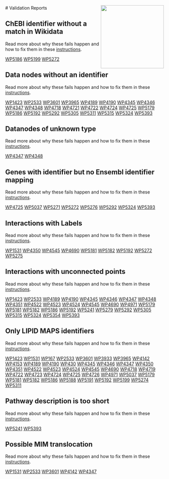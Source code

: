<img style="float: right; width: 200px" src="https://upload.wikimedia.org/wikipedia/commons/thumb/8/83/Wplogo_with_text_500.png/640px-Wplogo_with_text_500.png" />
# Validation Reports

## ChEBI identifier without a match in Wikidata


Read more about why these fails happen and how to fix them in these [instructions](https://www.wikipathways.org/WikiPathwaysCurator/WikidataTests/chebiWithoutMapping).

[WP5186](reports/WP5186#chebi-identifier-without-a-match-in-wikidata) [WP5199](reports/WP5199#chebi-identifier-without-a-match-in-wikidata) [WP5272](reports/WP5272#chebi-identifier-without-a-match-in-wikidata) 

## Data nodes without an identifier


Read more about why these fails happen and how to fix them in these [instructions](https://www.wikipathways.org/WikiPathwaysCurator/DataNodesTests/dataNodesWithoutIdentifier).

[WP1423](reports/WP1423#data-nodes-without-an-identifier) [WP2533](reports/WP2533#data-nodes-without-an-identifier) [WP3601](reports/WP3601#data-nodes-without-an-identifier) [WP3965](reports/WP3965#data-nodes-without-an-identifier) [WP4189](reports/WP4189#data-nodes-without-an-identifier) [WP4190](reports/WP4190#data-nodes-without-an-identifier) [WP4345](reports/WP4345#data-nodes-without-an-identifier) [WP4346](reports/WP4346#data-nodes-without-an-identifier) [WP4347](reports/WP4347#data-nodes-without-an-identifier) [WP4348](reports/WP4348#data-nodes-without-an-identifier) [WP4718](reports/WP4718#data-nodes-without-an-identifier) [WP4721](reports/WP4721#data-nodes-without-an-identifier) [WP4722](reports/WP4722#data-nodes-without-an-identifier) [WP4724](reports/WP4724#data-nodes-without-an-identifier) [WP4725](reports/WP4725#data-nodes-without-an-identifier) [WP5179](reports/WP5179#data-nodes-without-an-identifier) [WP5186](reports/WP5186#data-nodes-without-an-identifier) [WP5192](reports/WP5192#data-nodes-without-an-identifier) [WP5292](reports/WP5292#data-nodes-without-an-identifier) [WP5305](reports/WP5305#data-nodes-without-an-identifier) [WP5311](reports/WP5311#data-nodes-without-an-identifier) [WP5315](reports/WP5315#data-nodes-without-an-identifier) [WP5324](reports/WP5324#data-nodes-without-an-identifier) [WP5393](reports/WP5393#data-nodes-without-an-identifier) 

## Datanodes of unknown type


Read more about why these fails happen and how to fix them in these [instructions](https://www.wikipathways.org/WikiPathwaysCurator/DataNodesTests/unknownTypes).

[WP4347](reports/WP4347#datanodes-of-unknown-type) [WP4348](reports/WP4348#datanodes-of-unknown-type) 

## Genes with identifier but no Ensembl identifier mapping


Read more about why these fails happen and how to fix them in these [instructions](https://www.wikipathways.org/WikiPathwaysCurator/GeneTests/genesWithoutEnsemblMapping).

[WP4725](reports/WP4725#genes-with-identifier-but-no-ensembl-identifier-mapping) [WP5037](reports/WP5037#genes-with-identifier-but-no-ensembl-identifier-mapping) [WP5271](reports/WP5271#genes-with-identifier-but-no-ensembl-identifier-mapping) [WP5272](reports/WP5272#genes-with-identifier-but-no-ensembl-identifier-mapping) [WP5276](reports/WP5276#genes-with-identifier-but-no-ensembl-identifier-mapping) [WP5292](reports/WP5292#genes-with-identifier-but-no-ensembl-identifier-mapping) [WP5324](reports/WP5324#genes-with-identifier-but-no-ensembl-identifier-mapping) [WP5393](reports/WP5393#genes-with-identifier-but-no-ensembl-identifier-mapping) 

## Interactions with Labels


Read more about why these fails happen and how to fix them in these [instructions](https://www.wikipathways.org/WikiPathwaysCurator/InteractionTests/interactionsWithLabels).

[WP1531](reports/WP1531#interactions-with-labels) [WP4350](reports/WP4350#interactions-with-labels) [WP4545](reports/WP4545#interactions-with-labels) [WP4690](reports/WP4690#interactions-with-labels) [WP5181](reports/WP5181#interactions-with-labels) [WP5182](reports/WP5182#interactions-with-labels) [WP5192](reports/WP5192#interactions-with-labels) [WP5272](reports/WP5272#interactions-with-labels) [WP5275](reports/WP5275#interactions-with-labels) 

## Interactions with unconnected points


Read more about why these fails happen and how to fix them in these [instructions](https://www.wikipathways.org/WikiPathwaysCurator/InteractionTests/UnconnectedPoints).

[WP1423](reports/WP1423#interactions-with-unconnected-points) [WP2533](reports/WP2533#interactions-with-unconnected-points) [WP4189](reports/WP4189#interactions-with-unconnected-points) [WP4190](reports/WP4190#interactions-with-unconnected-points) [WP4345](reports/WP4345#interactions-with-unconnected-points) [WP4346](reports/WP4346#interactions-with-unconnected-points) [WP4347](reports/WP4347#interactions-with-unconnected-points) [WP4348](reports/WP4348#interactions-with-unconnected-points) [WP4351](reports/WP4351#interactions-with-unconnected-points) [WP4522](reports/WP4522#interactions-with-unconnected-points) [WP4523](reports/WP4523#interactions-with-unconnected-points) [WP4524](reports/WP4524#interactions-with-unconnected-points) [WP4545](reports/WP4545#interactions-with-unconnected-points) [WP4690](reports/WP4690#interactions-with-unconnected-points) [WP4971](reports/WP4971#interactions-with-unconnected-points) [WP5179](reports/WP5179#interactions-with-unconnected-points) [WP5181](reports/WP5181#interactions-with-unconnected-points) [WP5182](reports/WP5182#interactions-with-unconnected-points) [WP5186](reports/WP5186#interactions-with-unconnected-points) [WP5192](reports/WP5192#interactions-with-unconnected-points) [WP5241](reports/WP5241#interactions-with-unconnected-points) [WP5279](reports/WP5279#interactions-with-unconnected-points) [WP5292](reports/WP5292#interactions-with-unconnected-points) [WP5305](reports/WP5305#interactions-with-unconnected-points) [WP5315](reports/WP5315#interactions-with-unconnected-points) [WP5324](reports/WP5324#interactions-with-unconnected-points) [WP5354](reports/WP5354#interactions-with-unconnected-points) [WP5393](reports/WP5393#interactions-with-unconnected-points) 

## Only LIPID MAPS identifiers


Read more about why these fails happen and how to fix them in these [instructions](https://www.wikipathways.org/WikiPathwaysCurator/LIPIDMAPSTests/onlyLIPIDMAPS).

[WP1423](reports/WP1423#only-lipid-maps-identifiers) [WP1531](reports/WP1531#only-lipid-maps-identifiers) [WP167](reports/WP167#only-lipid-maps-identifiers) [WP2533](reports/WP2533#only-lipid-maps-identifiers) [WP3601](reports/WP3601#only-lipid-maps-identifiers) [WP3933](reports/WP3933#only-lipid-maps-identifiers) [WP3965](reports/WP3965#only-lipid-maps-identifiers) [WP4142](reports/WP4142#only-lipid-maps-identifiers) [WP4153](reports/WP4153#only-lipid-maps-identifiers) [WP4189](reports/WP4189#only-lipid-maps-identifiers) [WP4190](reports/WP4190#only-lipid-maps-identifiers) [WP430](reports/WP430#only-lipid-maps-identifiers) [WP4345](reports/WP4345#only-lipid-maps-identifiers) [WP4346](reports/WP4346#only-lipid-maps-identifiers) [WP4347](reports/WP4347#only-lipid-maps-identifiers) [WP4350](reports/WP4350#only-lipid-maps-identifiers) [WP4351](reports/WP4351#only-lipid-maps-identifiers) [WP4522](reports/WP4522#only-lipid-maps-identifiers) [WP4523](reports/WP4523#only-lipid-maps-identifiers) [WP4524](reports/WP4524#only-lipid-maps-identifiers) [WP4545](reports/WP4545#only-lipid-maps-identifiers) [WP4690](reports/WP4690#only-lipid-maps-identifiers) [WP4718](reports/WP4718#only-lipid-maps-identifiers) [WP4719](reports/WP4719#only-lipid-maps-identifiers) [WP4722](reports/WP4722#only-lipid-maps-identifiers) [WP4723](reports/WP4723#only-lipid-maps-identifiers) [WP4724](reports/WP4724#only-lipid-maps-identifiers) [WP4725](reports/WP4725#only-lipid-maps-identifiers) [WP4726](reports/WP4726#only-lipid-maps-identifiers) [WP4971](reports/WP4971#only-lipid-maps-identifiers) [WP5037](reports/WP5037#only-lipid-maps-identifiers) [WP5179](reports/WP5179#only-lipid-maps-identifiers) [WP5181](reports/WP5181#only-lipid-maps-identifiers) [WP5182](reports/WP5182#only-lipid-maps-identifiers) [WP5186](reports/WP5186#only-lipid-maps-identifiers) [WP5188](reports/WP5188#only-lipid-maps-identifiers) [WP5191](reports/WP5191#only-lipid-maps-identifiers) [WP5192](reports/WP5192#only-lipid-maps-identifiers) [WP5199](reports/WP5199#only-lipid-maps-identifiers) [WP5274](reports/WP5274#only-lipid-maps-identifiers) [WP5311](reports/WP5311#only-lipid-maps-identifiers) 

## Pathway description is too short


Read more about why these fails happen and how to fix them in these [instructions](https://www.wikipathways.org/WikiPathwaysCurator/PathwayTests/allShortDescriptions).

[WP5241](reports/WP5241#pathway-description-is-too-short) [WP5393](reports/WP5393#pathway-description-is-too-short) 

## Possible MIM translocation


Read more about why these fails happen and how to fix them in these [instructions](https://www.wikipathways.org/WikiPathwaysCurator/InteractionTests/possibleTranslocations).

[WP1531](reports/WP1531#possible-mim-translocation) [WP2533](reports/WP2533#possible-mim-translocation) [WP3601](reports/WP3601#possible-mim-translocation) [WP4142](reports/WP4142#possible-mim-translocation) [WP4347](reports/WP4347#possible-mim-translocation) 

